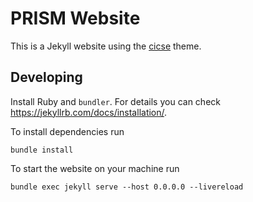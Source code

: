 # PRISM Website

This is a Jekyll website using the
[cicse](https://github.com/CI-CSE/ci-cse.github.io/tree/main/jekyll-theme-cicse)
theme.

## Developing
Install Ruby and `bundler`. For details you can check
<https://jekyllrb.com/docs/installation/>.

To install dependencies run

```shell
bundle install
```

To start the website on your machine run

``` shell
bundle exec jekyll serve --host 0.0.0.0 --livereload
```

